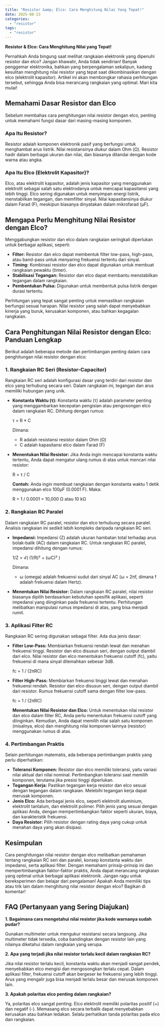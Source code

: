 ```yaml
---
title: "Resistor &amp; Elco: Cara Menghitung Nilai Yang Tepat!"
date: 2025-08-23
categories: 
  - "resistor"
tags: 
  - "resistor"
---
```


**Resistor & Elco: Cara Menghitung Nilai yang Tepat!**

Pernahkah Anda bingung saat melihat rangkaian elektronik yang dipenuhi resistor dan elco? Jangan khawatir, Anda tidak sendirian! Banyak penggemar elektronika, bahkan yang berpengalaman sekalipun, kadang kesulitan menghitung nilai resistor yang tepat saat dikombinasikan dengan elco (elektrolit kapasitor). Artikel ini akan membongkar rahasia perhitungan tersebut, sehingga Anda bisa merancang rangkaian yang optimal. Mari kita mulai!

## Memahami Dasar Resistor dan Elco

Sebelum membahas cara penghitungan nilai resistor dengan elco, penting untuk memahami fungsi dasar dari masing-masing komponen.

### Apa Itu Resistor?

Resistor adalah komponen elektronik pasif yang berfungsi untuk menghambat arus listrik. Nilai resistansinya diukur dalam Ohm (Ω). Resistor hadir dalam berbagai ukuran dan nilai, dan biasanya ditandai dengan kode warna atau angka.

### Apa Itu Elco (Elektrolit Kapasitor)?

Elco, atau elektrolit kapasitor, adalah jenis kapasitor yang menggunakan elektrolit sebagai salah satu elektrodanya untuk mencapai kapasitansi yang lebih tinggi. Elco sering digunakan untuk menyimpan energi listrik, menstabilkan tegangan, dan memfilter sinyal. Nilai kapasitansinya diukur dalam Farad (F), meskipun biasanya dinyatakan dalam mikrofarad (µF).

## Mengapa Perlu Menghitung Nilai Resistor dengan Elco?

Menggabungkan resistor dan elco dalam rangkaian seringkali diperlukan untuk berbagai aplikasi, seperti:

- **Filter:** Resistor dan elco dapat membentuk filter low-pass, high-pass, atau band-pass untuk menyaring frekuensi tertentu dari sinyal.
- **Timing:** Kombinasi resistor dan elco dapat digunakan untuk membuat rangkaian pewaktu (timer).
- **Stabilisasi Tegangan:** Resistor dan elco dapat membantu menstabilkan tegangan dalam rangkaian.
- **Pembentukan Pulsa:** Digunakan untuk membentuk pulsa listrik dengan durasi tertentu.

Perhitungan yang tepat sangat penting untuk memastikan rangkaian berfungsi sesuai harapan. Nilai resistor yang salah dapat menyebabkan kinerja yang buruk, kerusakan komponen, atau bahkan kegagalan rangkaian.

## Cara Penghitungan Nilai Resistor dengan Elco: Panduan Lengkap

Berikut adalah beberapa metode dan pertimbangan penting dalam cara penghitungan nilai resistor dengan elco:

### 1\. Rangkaian RC Seri (Resistor-Capacitor)

Rangkaian RC seri adalah konfigurasi dasar yang terdiri dari resistor dan elco yang terhubung secara seri. Dalam rangkaian ini, tegangan dan arus memiliki hubungan yang unik.

- **Konstanta Waktu (τ):** Konstanta waktu (τ) adalah parameter penting yang menggambarkan kecepatan pengisian atau pengosongan elco dalam rangkaian RC. Dihitung dengan rumus:
    
    τ = R \* C
    
    Dimana:
    
    - R adalah resistansi resistor dalam Ohm (Ω)
    - C adalah kapasitansi elco dalam Farad (F)
- **Menentukan Nilai Resistor:** Jika Anda ingin mencapai konstanta waktu tertentu, Anda dapat mengatur ulang rumus di atas untuk mencari nilai resistor:
    
    R = τ / C
    
    **Contoh:** Anda ingin membuat rangkaian dengan konstanta waktu 1 detik menggunakan elco 100µF (0.0001 F). Maka:
    
    R = 1 / 0.0001 = 10,000 Ω atau 10 kΩ
    

### 2\. Rangkaian RC Paralel

Dalam rangkaian RC paralel, resistor dan elco terhubung secara paralel. Analisis rangkaian ini sedikit lebih kompleks daripada rangkaian RC seri.

- **Impedansi:** Impedansi (Z) adalah ukuran hambatan total terhadap arus bolak-balik (AC) dalam rangkaian RC. Untuk rangkaian RC paralel, impedansi dihitung dengan rumus:
    
    1/Z = √( (1/R)² + (ωC)² )
    
    Dimana:
    
    - ω (omega) adalah frekuensi sudut dari sinyal AC (ω = 2πf, dimana f adalah frekuensi dalam Hertz).
- **Menentukan Nilai Resistor:** Dalam rangkaian RC paralel, nilai resistor biasanya dipilih berdasarkan kebutuhan spesifik aplikasi, seperti impedansi yang diinginkan pada frekuensi tertentu. Perhitungan melibatkan manipulasi rumus impedansi di atas, yang bisa menjadi rumit.
    

### 3\. Aplikasi Filter RC

Rangkaian RC sering digunakan sebagai filter. Ada dua jenis dasar:

- **Filter Low-Pass:** Membiarkan frekuensi rendah lewat dan menahan frekuensi tinggi. Resistor dan elco disusun seri, dengan output diambil dari elco. Nilai resistor dan elco menentukan frekuensi cutoff (fc), yaitu frekuensi di mana sinyal dilemahkan sebesar 3dB.
    
    fc = 1 / (2πRC)
    
- **Filter High-Pass:** Membiarkan frekuensi tinggi lewat dan menahan frekuensi rendah. Resistor dan elco disusun seri, dengan output diambil dari resistor. Rumus frekuensi cutoff sama dengan filter low-pass.
    
    fc = 1 / (2πRC)
    
    **Menentukan Nilai Resistor dan Elco:** Untuk menentukan nilai resistor dan elco dalam filter RC, Anda perlu menentukan frekuensi cutoff yang diinginkan. Kemudian, Anda dapat memilih nilai salah satu komponen (misalnya, elco) dan menghitung nilai komponen lainnya (resistor) menggunakan rumus di atas.
    

### 4\. Pertimbangan Praktis

Selain perhitungan matematis, ada beberapa pertimbangan praktis yang perlu diperhatikan:

- **Toleransi Komponen:** Resistor dan elco memiliki toleransi, yaitu variasi nilai aktual dari nilai nominal. Pertimbangkan toleransi saat memilih komponen, terutama jika presisi tinggi diperlukan.
- **Tegangan Kerja:** Pastikan tegangan kerja resistor dan elco sesuai dengan tegangan dalam rangkaian. Melebihi tegangan kerja dapat merusak komponen.
- **Jenis Elco:** Ada berbagai jenis elco, seperti elektrolit aluminium, elektrolit tantalum, dan elektrolit polimer. Pilih jenis yang sesuai dengan aplikasi Anda, dengan mempertimbangkan faktor seperti ukuran, biaya, dan karakteristik frekuensi.
- **Daya Resistor:** Pilih resistor dengan rating daya yang cukup untuk menahan daya yang akan disipasi.

## Kesimpulan

Cara penghitungan nilai resistor dengan elco melibatkan pemahaman tentang rangkaian RC seri dan paralel, konsep konstanta waktu dan impedansi, serta aplikasi filter. Dengan memahami prinsip-prinsip ini dan mempertimbangkan faktor-faktor praktis, Anda dapat merancang rangkaian yang optimal untuk berbagai aplikasi elektronik. Jangan ragu untuk bereksperimen dan belajar dari pengalaman! Apakah Anda memiliki tips atau trik lain dalam menghitung nilai resistor dengan elco? Bagikan di komentar!

## FAQ (Pertanyaan yang Sering Diajukan)

**1\. Bagaimana cara mengetahui nilai resistor jika kode warnanya sudah pudar?**

Gunakan multimeter untuk mengukur resistansi secara langsung. Jika multimeter tidak tersedia, coba bandingkan dengan resistor lain yang nilainya diketahui dalam rangkaian yang serupa.

**2\. Apa yang terjadi jika nilai resistor terlalu kecil dalam rangkaian RC?**

Jika nilai resistor terlalu kecil, konstanta waktu akan menjadi sangat pendek, menyebabkan elco mengisi dan mengosongkan terlalu cepat. Dalam aplikasi filter, frekuensi cutoff akan bergeser ke frekuensi yang lebih tinggi. Arus yang mengalir juga bisa menjadi terlalu besar dan merusak komponen lain.

**3\. Apakah polaritas elco penting dalam rangkaian?**

Ya, polaritas elco sangat penting. Elco elektrolit memiliki polaritas positif (+) dan negatif (-). Memasang elco secara terbalik dapat menyebabkan kerusakan atau bahkan ledakan. Selalu perhatikan tanda polaritas pada elco dan rangkaian.
